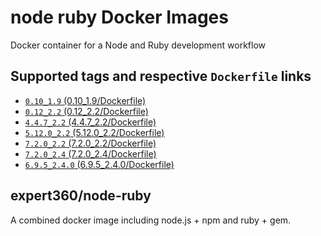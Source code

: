 # node ruby Docker Images

Docker container for a Node and Ruby development workflow

## Supported tags and respective `Dockerfile` links
 * [`0.10_1.9` (0.10_1.9/Dockerfile)](https://github.com/expert360/docker-node-ruby/blob/master/0.10_1.9/Dockerfile)
 * [`0.12_2.2` (0.12_2.2/Dockerfile)](https://github.com/expert360/docker-node-ruby/blob/master/0.12_2.2/Dockerfile)
 * [`4.4.7_2.2` (4.4.7_2.2/Dockerfile)](https://github.com/expert360/docker-node-ruby/blob/master/4.4.7_2.2/Dockerfile)
 * [`5.12.0_2.2` (5.12.0_2.2/Dockerfile)](https://github.com/expert360/docker-node-ruby/blob/master/5.12.0_2.2/Dockerfile)
 * [`7.2.0_2.2` (7.2.0_2.2/Dockerfile)](https://github.com/expert360/docker-node-ruby/blob/master/7.2.0_2.2/Dockerfile)
 * [`7.2.0_2.4` (7.2.0_2.4/Dockerfile)](https://github.com/expert360/docker-node-ruby/blob/master/7.2.0_2.4/Dockerfile)
 * [`6.9.5_2.4.0` (6.9.5_2.4.0/Dockerfile)](https://github.com/expert360/docker-node-ruby/blob/master/6.9.5_2.4.0/Dockerfile)

## expert360/node-ruby

A combined docker image including node.js + npm and ruby + gem.
